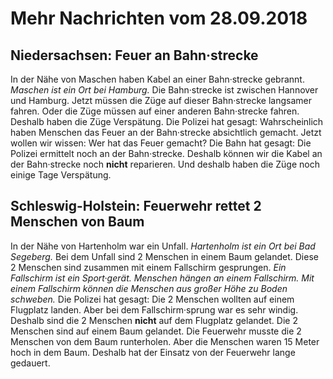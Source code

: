 # Mehr Nachrichten vom 28.09.2018


## Niedersachsen: Feuer an Bahn·strecke
In der Nähe von Maschen haben Kabel an einer Bahn·strecke gebrannt. 
*Maschen ist ein Ort bei Hamburg.* Die Bahn·strecke ist zwischen Hannover und Hamburg. Jetzt müssen die Züge auf dieser Bahn·strecke langsamer fahren. Oder die Züge müssen auf einer anderen Bahn·strecke fahren. Deshalb haben die Züge Verspätung. Die Polizei hat gesagt: Wahrscheinlich haben Menschen das Feuer an der Bahn·strecke absichtlich gemacht. Jetzt wollen wir wissen: Wer hat das Feuer gemacht? Die Bahn hat gesagt: Die Polizei ermittelt noch an der Bahn·strecke. Deshalb können wir die Kabel an der Bahn·strecke noch **nicht** reparieren. Und deshalb haben die Züge noch einige Tage Verspätung. 

## Schleswig-Holstein: Feuerwehr rettet 2 Menschen von Baum
In der Nähe von Hartenholm war ein Unfall. 
*Hartenholm ist ein Ort bei Bad Segeberg.* Bei dem Unfall sind 2 Menschen in einem Baum gelandet. Diese 2 Menschen sind zusammen mit einem Fallschirm gesprungen. 
*Ein Fallschirm ist ein Sport·gerät.* 
*Menschen hängen an einem Fallschirm.* 
*Mit einem Fallschirm können die Menschen aus großer Höhe zu Boden schweben.* Die Polizei hat gesagt: Die 2 Menschen wollten auf einem Flugplatz landen. Aber bei dem Fallschirm·sprung war es sehr windig. Deshalb sind die 2 Menschen **nicht** auf dem Flugplatz gelandet. Die 2 Menschen sind auf einem Baum gelandet. Die Feuerwehr musste die 2 Menschen von dem Baum runterholen. Aber die Menschen waren 15 Meter hoch in dem Baum. Deshalb hat der Einsatz von der Feuerwehr lange gedauert. 
